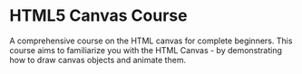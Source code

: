 # HTML5 Canvas Course

A comprehensive course on the HTML canvas for complete beginners. This course aims to familiarize you with the HTML Canvas - by demonstrating how to draw canvas objects and animate them.
